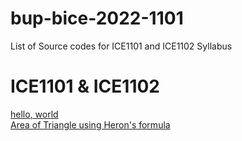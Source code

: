 # bup-bice-2022-1101
List of Source codes for ICE1101 and ICE1102 Syllabus
# ICE1101 & ICE1102
[hello, world](https://github.com/24phyr/bup-bice-2022/blob/main/ICE1101/hello.c)  
[Area of Triangle using Heron's formula](https://github.com/24phyr/bup-bice-2022/blob/main/ICE1101/herons-formula.c)

